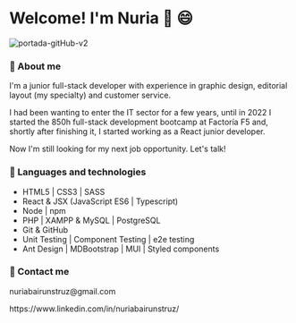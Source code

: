 # Welcome! I'm Nuria 👋 :smile:

![portada-gitHub-v2](https://user-images.githubusercontent.com/103484253/195338099-5846a58a-fb92-4b44-90c4-5ab9da8ef34c.jpg)

### :raising_hand: About me

<p>I'm a junior full-stack developer with experience in graphic design, editorial layout (my specialty) and customer service.</p>
<p>I had been wanting to enter the IT sector for a few years, until in 2022 I started the 850h full-stack development bootcamp at Factoría F5 and, shortly after finishing it, I started working as a React junior developer.</p>
<p>Now I'm still looking for my next job opportunity. Let's talk!</p>

### :wrench: Languages and technologies

<ul>
    <li>HTML5 | CSS3 | SASS</li>
    <li>React & JSX (JavaScript ES6 | Typescript)</li>
    <li>Node | npm</li>
    <li>PHP | XAMPP & MySQL | PostgreSQL</li>
    <li>Git & GitHub</li>
    <li>Unit Testing | Component Testing | e2e testing</li>
    <li>Ant Design | MDBootstrap | MUI | Styled components</li>
</ul>

### :speech_balloon: Contact me
<p>nuriabairunstruz@gmail.com</p>
<p>https://www.linkedin.com/in/nuriabairunstruz/</p>
